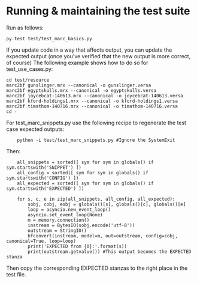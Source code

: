 # Running & maintaining the test suite

Run as follows:

	py.test test/test_marc_basics.py

If you update code in a way that affects output, you can update the expected output
(once you've verified that the new output is more correct, of course)
The following example shows how to do so for test_use_cases.py:

    cd test/resource
    marc2bf gunslinger.mrx --canonical -o gunslinger.versa
    marc2bf egyptskulls.mrx --canonical -o egyptskulls.versa
    marc2bf joycebcat-140613.mrx --canonical -o joycebcat-140613.versa
    marc2bf kford-holdings1.mrx --canonical -o kford-holdings1.versa
    marc2bf timathom-140716.mrx --canonical -o timathom-140716.versa
    cd -

For test_marc_snippets.py use the following recipe to regenerate the test case expected outputs:

		python -i test/test_marc_snippets.py #Ignore the SystemExit

Then:

		all_snippets = sorted([ sym for sym in globals() if sym.startswith('SNIPPET') ])
		all_config = sorted([ sym for sym in globals() if sym.startswith('CONFIG') ])
		all_expected = sorted([ sym for sym in globals() if sym.startswith('EXPECTED') ])

		for s, c, e in zip(all_snippets, all_config, all_expected):
		    sobj, cobj, eobj = globals()[s], globals()[c], globals()[e]
		    loop = asyncio.new_event_loop()
		    asyncio.set_event_loop(None)
		    m = memory.connection()
		    instream = BytesIO(sobj.encode('utf-8'))
		    outstream = StringIO()
		    bfconvert(instream, model=m, out=outstream, config=cobj, canonical=True, loop=loop)
		    print('EXPECTED from {0}:'.format(s))
		    print(outstream.getvalue()) #This output becomes the EXPECTED stanza

Then copy the corresponding EXPECTED stanzas to the right place in the test file.
